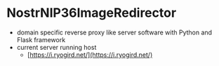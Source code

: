 # NostrNIP36ImageRedirector
- domain specific reverse proxy like server software with Python and Flask framework
- current server running host
  - [https://i.ryogird.net/](https://i.ryogird.net/)
